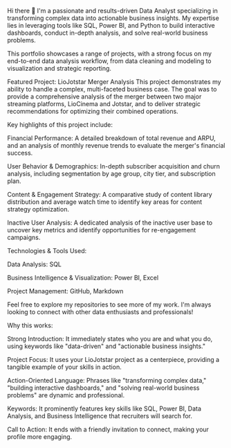 Hi there 👋
I'm a passionate and results-driven Data Analyst specializing in transforming complex data into actionable business insights. My expertise lies in leveraging tools like SQL, Power BI, and Python to build interactive dashboards, conduct in-depth analysis, and solve real-world business problems.

This portfolio showcases a range of projects, with a strong focus on my end-to-end data analysis workflow, from data cleaning and modeling to visualization and strategic reporting.

Featured Project: LioJotstar Merger Analysis
This project demonstrates my ability to handle a complex, multi-faceted business case. The goal was to provide a comprehensive analysis of the merger between two major streaming platforms, LioCinema and Jotstar, and to deliver strategic recommendations for optimizing their combined operations.

Key highlights of this project include:

Financial Performance: A detailed breakdown of total revenue and ARPU, and an analysis of monthly revenue trends to evaluate the merger's financial success.

User Behavior & Demographics: In-depth subscriber acquisition and churn analysis, including segmentation by age group, city tier, and subscription plan.

Content & Engagement Strategy: A comparative study of content library distribution and average watch time to identify key areas for content strategy optimization.

Inactive User Analysis: A dedicated analysis of the inactive user base to uncover key metrics and identify opportunities for re-engagement campaigns.

Technologies & Tools Used:

Data Analysis: SQL

Business Intelligence & Visualization: Power BI, Excel

Project Management: GitHub, Markdown

Feel free to explore my repositories to see more of my work. I'm always looking to connect with other data enthusiasts and professionals!

Why this works:

Strong Introduction: It immediately states who you are and what you do, using keywords like "data-driven" and "actionable business insights."

Project Focus: It uses your LioJotstar project as a centerpiece, providing a tangible example of your skills in action.

Action-Oriented Language: Phrases like "transforming complex data," "building interactive dashboards," and "solving real-world business problems" are dynamic and professional.

Keywords: It prominently features key skills like SQL, Power BI, Data Analysis, and Business Intelligence that recruiters will search for.

Call to Action: It ends with a friendly invitation to connect, making your profile more engaging.
